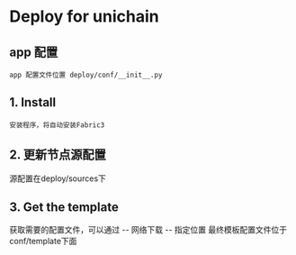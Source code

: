 # Deploy for unichain

## app 配置
```
app 配置文件位置 deploy/conf/__init__.py
```

## 1. Install
```
安装程序，将自动安装Fabric3
```

## 2. 更新节点源配置

源配置在deploy/sources下

## 3. Get the template

获取需要的配置文件，可以通过
-- 网络下载
-- 指定位置
最终模板配置文件位于 conf/template下面

